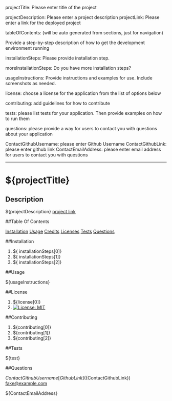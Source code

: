 
projectTitle: Please enter title of the project 

projectDescription: Please enter a project description
projectLink: Please enter a link for the deployed project

tableOfContents: (will be auto generated from sections, just for navigation)

Provide a step-by-step description of how to get the development environment running

installationSteps: Please provide installation step.

moreInstallationSteps: Do you have more installation steps?
 
usageInstructions: Provide instructions and examples for use. Include screenshots as needed.

license: choose a license for the application from the list of options below

contributing: add guidelines for how to contribute

tests: please list tests for your application. Then provide examples on how to run them

questions: please provide a way for users to contact you with questions about your application

ContactGithubUsername: please enter Github Username
ContactGithubLink: please enter github link
ContactEmailAddress: please enter email address for users to contact you with questions

---

# ${projectTitle}

## Description
${projectDescription}
[project link](https://bookdown.org/yihui/rmarkdown-cookbook/attr-output.html)

##Table Of Contents

[Installation](#user-content-installation)
[Usage](#user-content-usage)
[Credits](#user-content-credits)
[Licenses](#user-content-licenses)
[Tests](#user-content-tests)
[Questions](#user-content-questions)

##Installation

1. ${ installationSteps[0]}
2. ${ installationSteps[1]}
3. ${ installationSteps[2]}


##Usage

${usageInstructions}

##License

1. ${license[0]}
2. [![License: MIT](https://img.shields.io/badge/License-MIT-yellow.svg)](https://opensource.org/licenses/MIT)


##Contributing

1. ${contributing[0]}
2. ${contributing[1]}
3. ${contributing[2]}


##Tests

${test}


##Questions

${ContactGithubUsername}
[Github Link](${ContactGithubLink})  
<fake@example.com>

${ContactEmailAddress}

